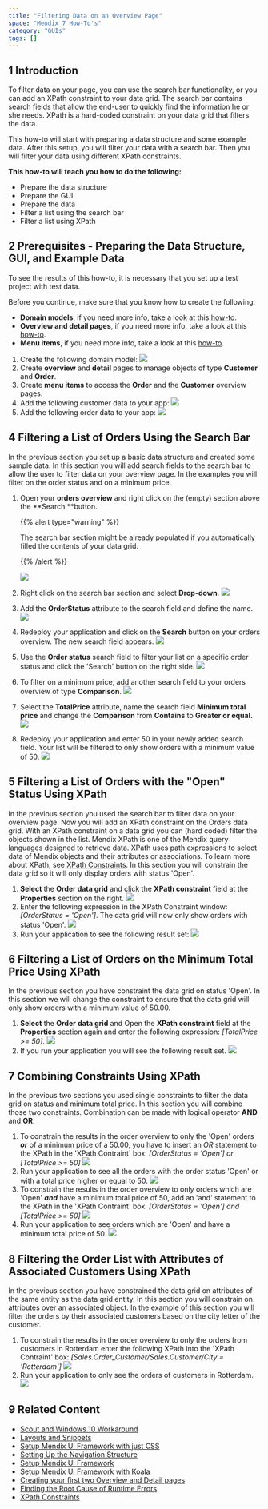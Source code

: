 ```yaml
---
title: "Filtering Data on an Overview Page"
space: "Mendix 7 How-To's"
category: "GUIs"
tags: []
---
```


## 1 Introduction

To filter data on your page, you can use the search bar functionality, or you can add an XPath constraint to your data grid. The search bar contains search fields that allow the end-user to quickly find the information he or she needs. XPath is a hard-coded constraint on your data grid that filters the data.

This how-to will start with preparing a data structure and some example data. After this setup, you will filter your data with a search bar. Then you will filter your data using different XPath constraints. 

**This how-to will teach you how to do the following:**

* Prepare the data structure
* Prepare the GUI
* Prepare the data
* Filter a list using the search bar
* Filter a list using XPath

## 2 Prerequisites - Preparing the Data Structure, GUI, and Example Data

To see the results of this how-to, it is necessary that you set up a test project with test data.

Before you continue, make sure that you know how to create the following:

* **Domain models**, if you need more info, take a look at this [how-to](../data-models/create-a-basic-data-layer).
* **Overview and detail pages**, if you need more info, take a look at this [how-to](create-your-first-two-overview-and-detail-pages).
* **Menu items**, if you need more info, take a look at this [how-to](setting-up-the-navigation-structure).

1.  Create the following domain model:
    ![](attachments/18448705/18581378.png)
2.  Create **overview** and **detail** pages to manage objects of type **Customer** and **Order**.
3.  Create **menu items** to access the **Order** and the **Customer** overview pages.
4.  Add the following customer data to your app:
    ![](attachments/18448705/18581374.png)
5.  Add the following order data to your app:
    ![](attachments/18448705/18581373.png)

## 4 Filtering a List of Orders Using the Search Bar

In the previous section you set up a basic data structure and created some sample data. In this section you will add search fields to the search bar to allow the user to filter data on your overview page. In the examples you will filter on the order status and on a minimum price.

1.  Open your **orders overview** and right click on the (empty) section above the **Search **button.

    {{% alert type="warning" %}}

    The search bar section might be already populated if you automatically filled the contents of your data grid.

    {{% /alert %}}

    ![](attachments/18448705/18581359.png)

2.  Right click on the search bar section and select **Drop-down**.
    ![](attachments/18448705/18581358.png)

3.  Add the **OrderStatus** attribute to the search field and define the name.
    ![](attachments/18448705/18581355.png)

4.  Redeploy your application and click on the **Search** button on your orders overview. The new search field appears.
    ![](attachments/18448705/18581354.png)

5.  Use the **Order status** search field to filter your list on a specific order status and click the 'Search' button on the right side.
    ![](attachments/18448705/18581353.png)

6.  To filter on a minimum price, add another search field to your orders overview of type **Comparison**.
    ![](attachments/18448705/18581352.png)

7.  Select the **TotalPrice** attribute, name the search field **Minimum total price** and change the **Comparison** from **Contains** to **Greater or equal.**
    ![](attachments/18448705/18581351.png)

8.  Redeploy your application and enter 50 in your newly added search field. Your list will be filtered to only show orders with a minimum value of 50.
    ![](attachments/18448705/18581350.png)

## 5 Filtering a List of Orders with the "Open" Status Using XPath 

In the previous section you used the search bar to filter data on your overview page. Now you will add an XPath constraint on the Orders data grid. With an XPath constraint on a data grid you can (hard coded) filter the objects shown in the list. Mendix XPath is one of the Mendix query languages designed to retrieve data. XPath uses path expressions to select data of Mendix objects and their attributes or associations. To learn more about XPath, see [XPath Constraints](/refguide7/xpath-constraints). In this section you will constrain the data grid so it will only display orders with status 'Open'.

1.  **Select** the **Order data grid** and click the **XPath constraint** field at the **Properties** section on the right.
    ![](attachments/18448705/18581372.png)
2.  Enter the following expression in the XPath Constraint window: _[OrderStatus = 'Open']_. The data grid will now only show orders with status 'Open'.
    ![](attachments/18448705/18581371.png)
3.  Run your application to see the following result set:
    ![](attachments/18448705/18581370.png)

## 6 Filtering a List of Orders on the Minimum Total Price Using XPath

In the previous section you have constraint the data grid on status 'Open'. In this section we will change the constraint to ensure that the data grid will only show orders with a minimum value of 50.00.

1.  **Select** the **Order** **data grid** and Open the **XPath constraint** field at the **Properties** section again and enter the following expression: _[TotalPrice >= 50]_.
    ![](attachments/18448705/18581367.png) 
2.  If you run your application you will see the following result set.
    ![](attachments/18448705/18581368.png)

## 7 Combining Constraints Using XPath

In the previous two sections you used single constraints to filter the data grid on status and minimum total price. In this section you will combine those two constraints. Combination can be made with logical operator **AND** and **OR**.  

1.  To constrain the results in the order overview to only the 'Open' orders _**or**_ of a minimum price of a 50.00, you have to insert an _OR_ statement to the XPath in the 'XPath Contraint' box:
    _[OrderStatus = 'Open']_
    _or_
    _[TotalPrice >= 50]_
    ![](attachments/18448705/18581366.png)
2.  Run your application to see all the orders with the order status 'Open' or with a total price higher or equal to 50.
    ![](attachments/18448705/18581373.png)
3.  To constrain the results in the order overview to only orders which are 'Open' _**and**_ have a minimum total price of 50, add an 'and' statement to the XPath in the 'XPath Contraint' box.
    _[OrderStatus = 'Open']_
    _and_
    _[TotalPrice >= 50]_
    ![](attachments/18448705/18581365.png)
4.  Run your application to see orders which are 'Open' and have a minimum total price of 50.
    ![](attachments/18448705/18581364.png)

## 8 Filtering the Order List with Attributes of Associated Customers Using XPath

In the previous section you have constrained the data grid on attributes of the same entity as the data grid entity. In this section you will constrain on attributes over an associated object. In the example of this section you will filter the orders by their associated customers based on the city letter of the customer. 

1.  To constrain the results in the order overview to only the orders from customers in Rotterdam enter the following XPath into the 'XPath Contraint' box:
    _[Sales.Order_Customer/Sales.Customer/City = 'Rotterdam']_
    ![](attachments/18448705/18581363.png)
2.  Run your application to only see the orders of customers in Rotterdam.
    ![](attachments/18448705/18581362.png)

## 9 Related Content

*   [Scout and Windows 10 Workaround](scout-and-windows-10-workaround)
*   [Layouts and Snippets](layouts-and-snippets)
*   [Setup Mendix UI Framework with just CSS](setup-mendix-ui-framework-with-just-css)
*   [Setting Up the Navigation Structure](setting-up-the-navigation-structure)
*   [Setup Mendix UI Framework](setup-mendix-ui-framework)
*   [Setup Mendix UI Framework with Koala](setup-mendix-ui-framework-with-koala)
*   [Creating your first two Overview and Detail pages](create-your-first-two-overview-and-detail-pages)
*   [Finding the Root Cause of Runtime Errors](../monitoring-troubleshooting/finding-the-root-cause-of-runtime-errors)
*   [XPath Constraints](/refguide7/xpath-constraints)